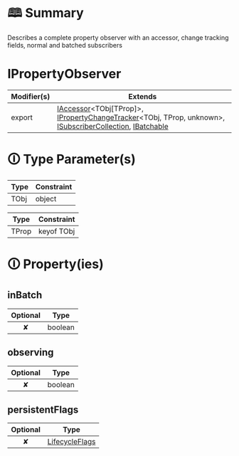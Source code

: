 # &#128366; Summary

Describes a complete property observer with an accessor, change tracking fields, normal and batched subscribers

# IPropertyObserver

| Modifier(s)                            | Extends                                    |
|----------------------------------------|--------------------------------------------|
| export | [IAccessor](https://hamedfathi.gitbook.io/aurelia-2-doc-api/runtime/interface/observation/iaccessor)&lt;TObj[TProp]&gt;, [IPropertyChangeTracker](https://hamedfathi.gitbook.io/aurelia-2-doc-api/runtime/interface/observation/ipropertychangetracker)&lt;TObj, TProp, unknown&gt;, [ISubscriberCollection](https://hamedfathi.gitbook.io/aurelia-2-doc-api/runtime/interface/observation/isubscribercollection), [IBatchable](https://hamedfathi.gitbook.io/aurelia-2-doc-api/runtime/interface/observation/ibatchable) |

# &#128712; Type Parameter(s)

| Type | Constraint |
| ---- | ---------- |
| TObj | object     |

| Type  | Constraint |
| ----- | ---------- |
| TProp | keyof TObj |

# &#128712; Property(ies)

## inBatch

| Optional                           | Type                         |
|:----------------------------------:|------------------------------|
| ✘ | boolean |

## observing

| Optional                           | Type                         |
|:----------------------------------:|------------------------------|
| ✘ | boolean |

## persistentFlags

| Optional                           | Type                         |
|:----------------------------------:|------------------------------|
| ✘ | [LifecycleFlags](https://hamedfathi.gitbook.io/aurelia-2-doc-api/runtime/enum/flags/lifecycleflags) |